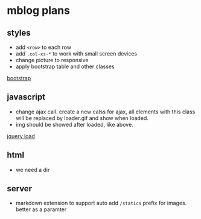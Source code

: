 # mblog plans
## styles
* add `<row>` to each row
* add `.col-xs-*` to work with small screen devices
* change picture to responsive
* apply bootstrap table and other classes

[bootstrap](https://getbootstrap.com/docs/3.3/css/#overview)
## javascript
* change ajax call. create a new calss for ajax, all elements with this class will be replaced by loader.gif and show when loaded.
* img should be showed after loaded, like above.

[jquery load](http://api.jquery.com/load/)

## html
* we need a dir

## server
* markdown extension to support auto add `/statics` prefix for images. better as a paramter
